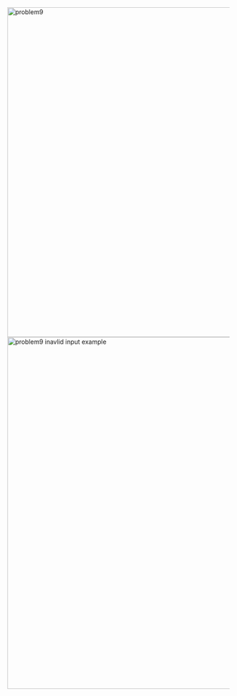 
<img width="746" alt="problem9" src="https://github.com/user-attachments/assets/668106f6-ab87-4197-b81d-31848165f2e0">


<img width="796" alt="problem9 inavlid input example" src="https://github.com/user-attachments/assets/f3990b3f-7b3b-4ed3-8c25-a2e337bc7609">
